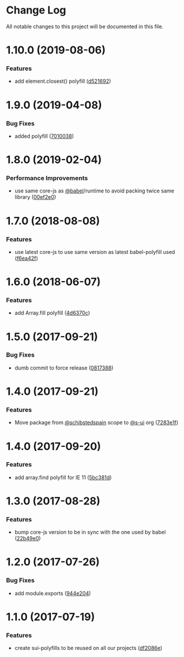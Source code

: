 # Change Log

All notable changes to this project will be documented in this file.

<a name="1.10.0"></a>
# 1.10.0 (2019-08-06)


### Features

* add element.closest() polyfill ([d521692](https://github.com/SUI-Components/sui/commit/d521692))



<a name="1.9.0"></a>
# 1.9.0 (2019-04-08)


### Bug Fixes

* added polyfill ([7010038](https://github.com/SUI-Components/sui/commit/7010038))



<a name="1.8.0"></a>
# 1.8.0 (2019-02-04)


### Performance Improvements

* use same core-js as [@babel](https://github.com/babel)/runtime to avoid packing twice same library ([00ef2e0](https://github.com/SUI-Components/sui/commit/00ef2e0))



<a name="1.7.0"></a>
# 1.7.0 (2018-08-08)


### Features

* use latest core-js to use same version as latest babel-polyfill used ([f6ea42f](https://github.com/SUI-Components/sui/commit/f6ea42f))



<a name="1.6.0"></a>
# 1.6.0 (2018-06-07)


### Features

* add Array.fill polyfill ([4d6370c](https://github.com/SUI-Components/sui/commit/4d6370c))



<a name="1.5.0"></a>
# 1.5.0 (2017-09-21)


### Bug Fixes

* dumb commit to force release ([0817388](https://github.com/SUI-Components/sui/commit/0817388))



<a name="1.4.0"></a>
# 1.4.0 (2017-09-21)


### Features

* Move package from [@schibstedspain](https://github.com/schibstedspain) scope to [@s-ui](https://github.com/s-ui) org ([7283e1f](https://github.com/SUI-Components/sui/commit/7283e1f))



<a name="1.4.0"></a>
# 1.4.0 (2017-09-20)


### Features

* add array.find polyfill for IE 11 ([5bc381d](https://github.com/SUI-Components/sui/commit/5bc381d))



<a name="1.3.0"></a>
# 1.3.0 (2017-08-28)


### Features

* bump core-js version to be in sync with the one used by babel ([22b49e0](https://github.com/SUI-Components/sui/commit/22b49e0))



<a name="1.2.0"></a>
# 1.2.0 (2017-07-26)


### Bug Fixes

* add module.exports ([944e204](https://github.com/SUI-Components/sui/commit/944e204))



<a name="1.1.0"></a>
# 1.1.0 (2017-07-19)


### Features

* create sui-polyfills to be reused on all our projects ([df2086e](https://github.com/SUI-Components/sui/commit/df2086e))




